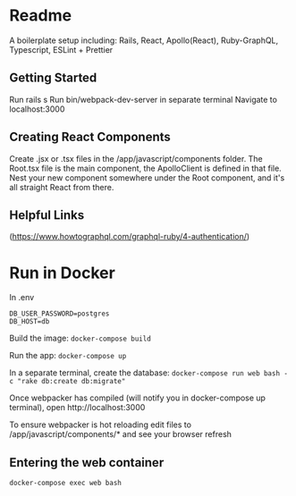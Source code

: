 # Readme

A boilerplate setup including: Rails, React, Apollo(React), Ruby-GraphQL, Typescript, ESLint + Prettier

## Getting Started

Run rails s
Run bin/webpack-dev-server in separate terminal
Navigate to localhost:3000

## Creating React Components

Create .jsx or .tsx files in the /app/javascript/components folder.
The Root.tsx file is the main component, the ApolloClient is defined in that file.
Nest your new component somewhere under the Root component, and it's all straight React from there.

## Helpful Links

(https://www.howtographql.com/graphql-ruby/4-authentication/)

# Run in Docker

In .env

```
DB_USER_PASSWORD=postgres
DB_HOST=db
```
Build the image: 
`docker-compose build`

Run the app:
`docker-compose up`

In a separate terminal, create the database:
`docker-compose run web bash -c "rake db:create db:migrate"`

Once webpacker has compiled (will notify you in docker-compose up terminal), open http://localhost:3000

To ensure webpacker is hot reloading edit files to /app/javascript/components/* and see your browser refresh

## Entering the web container

`docker-compose exec web bash`
